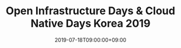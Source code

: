 ---
title: "Open Infrastructure Days & Cloud Native Days Korea 2019"
date: 2019-07-18T09:00:00+09:00
end_date: 2019-07-19T18:00:00+09:00
draft: false
thumbnail: "images/photos/event/2019_openinfradays_logo.jpg"
image: "images/photos/event/2019_openinfradays_logo.jpg"
location: "T타워, 페럼타워, 삼화타워"
registration_url: "https://event.openstack.or.kr/2019/index.html"
summary: >
    OpenStack 한국 커뮤니티, Kubernetes 커뮤니티, Ceph 커뮤니티, OCP 커뮤니티등 국내 인프라 관련 커뮤니티들이 함께 모여 오픈소스 기반의 인프라를 주제로 진행됩니다.
---